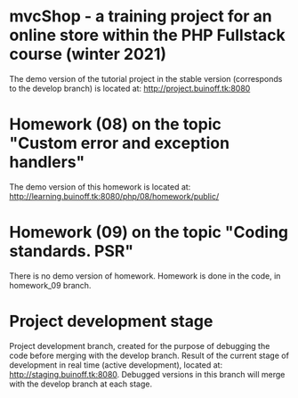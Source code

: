 # mvcShop - a training project for an online store within the PHP Fullstack course (winter 2021)
The demo version of the tutorial project in the stable version (corresponds to the develop branch) is located at: http://project.buinoff.tk:8080
# Homework (08) on the topic "Custom error and exception handlers"
The demo version of this homework is located at: http://learning.buinoff.tk:8080/php/08/homework/public/
# Homework (09) on the topic "Coding standards. PSR"
There is no demo version of homework. Homework is done in the code, in homework_09 branch.
# Project development stage
Project development branch, created for the purpose of debugging the code before merging with the develop branch.
Result of the current stage of development in real time (active development), located at: http://staging.buinoff.tk:8080.
Debugged versions in this branch will merge with the develop branch at each stage.
